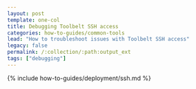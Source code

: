 ```yaml
---
layout: post
template: one-col
title: Debugging Toolbelt SSH access
categories: how-to-guides/common-tools
lead: "How to troubleshoot issues with Toolbelt SSH access"
legacy: false
permalink: /:collection/:path:output_ext
tags: ["debugging"]
---
```

{% include how-to-guides/deployment/ssh.md %}